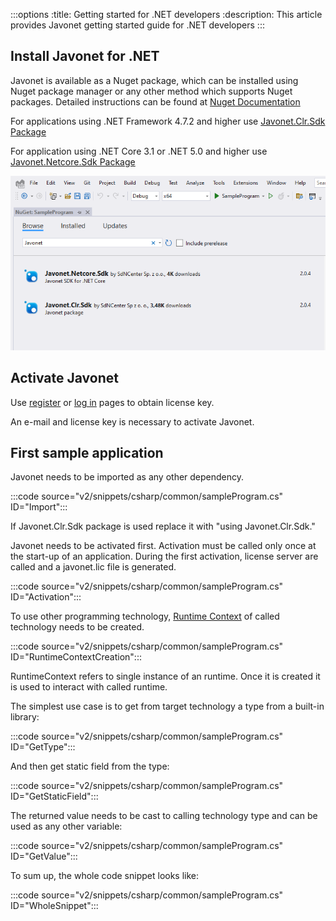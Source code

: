 :::options
:title: Getting started for .NET developers
:description: This article provides Javonet getting started guide for .NET developers
:::

## Install Javonet for .NET

Javonet is available as a Nuget package, which can be installed using Nuget package manager or any other method which supports Nuget packages. Detailed instructions can be found at [Nuget Documentation](https://learn.microsoft.com/en-us/nuget/)    

For applications using .NET Framework 4.7.2 and higher use [Javonet.Clr.Sdk Package](https://www.nuget.org/packages/Javonet.Clr.Sdk)  

For application using .NET Core 3.1 or .NET 5.0 and higher use [Javonet.Netcore.Sdk Package](https://www.nuget.org/packages/Javonet.Netcore.Sdk)  

![Install Javonet in Nuget](/v2/images/getting-started-dotnet-nuget.png?raw=true "Install Javonet in Nuget")  

## Activate Javonet

Use [register](https://my.javonet.com/signup/?type=free) or [log in](https://my.javonet.com/signin/) pages to obtain license key.

An e-mail and license key is necessary to activate Javonet.

## First sample application

Javonet needs to be imported as any other dependency.

:::code source="v2/snippets/csharp/common/sampleProgram.cs" ID="Import":::

If Javonet.Clr.Sdk package is used replace it with "using Javonet.Clr.Sdk."  
  
Javonet needs to be activated first. Activation must be called only once at the start-up of an application. During the first activation, license server are called and a javonet.lic file is generated. 

:::code source="v2/snippets/csharp/common/sampleProgram.cs" ID="Activation":::

To use other programming technology, [Runtime Context](/guides/v2/foundations/runtime-context.md) of called technology needs to be created.

:::code source="v2/snippets/csharp/common/sampleProgram.cs" ID="RuntimeContextCreation":::

RuntimeContext refers to single instance of an runtime. Once it is created it is used to interact with called runtime.

The simplest use case is to get from target technology a type from a built-in library:

:::code source="v2/snippets/csharp/common/sampleProgram.cs" ID="GetType":::

And then get static field from the type:

:::code source="v2/snippets/csharp/common/sampleProgram.cs" ID="GetStaticField":::

The returned value needs to be cast to calling technology type and can be used as any other variable:

:::code source="v2/snippets/csharp/common/sampleProgram.cs" ID="GetValue":::

To sum up, the whole code snippet looks like:

:::code source="v2/snippets/csharp/common/sampleProgram.cs" ID="WholeSnippet":::